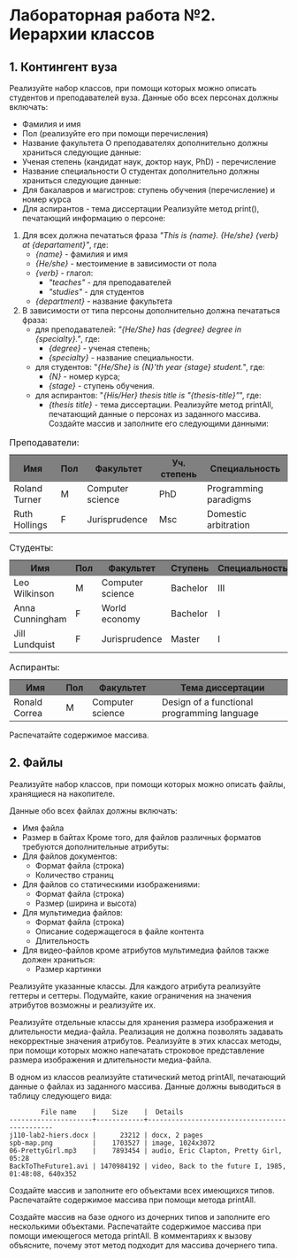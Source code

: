 # Лабораторная работа №2. Иерархии классов
## 1. Контингент вуза
Реализуйте набор классов, при помощи которых можно описать студентов и преподавателей вуза. Данные обо всех персонах должны включать:
- Фамилия и имя
- Пол (реализуйте его при помощи перечисления)
- Название факультета О преподавателях дополнительно должны храниться следующие данные:
- Ученая степень (кандидат наук, доктор наук, PhD) - перечисление
- Название специальности О студентах дополнительно должны храниться следующие данные:
- Для бакалавров и магистров: ступень обучения (перечисление) и номер курса
- Для аспирантов - тема диссертации Реализуйте метод print(), печатающий информацию о персоне:
1. Для всех должна печататься фраза *"This is {name}. {He/she} {verb} at {departament}"*, где:
    - *{name}* - фамилия и имя
    - *{He/she}* - местоимение в зависимости от пола
    - *{verb}* - глагол:
        - *"teaches"* - для преподавателей
        - *"studies"* - для студентов
    - *{department}* - название факультета
2. В зависимости от типа персоны дополнительно должна печататься фраза:
	- для преподавателей: *"{He/She} has {degree} degree in {specialty}."*, где:
		- *{degree}* - ученая степень;
		- *{specialty}* - название специальности.
	- для студентов: "*{He/She} is {N}'th year {stage} student.*", где:
		- *{N}* - номер курса;
		- *{stage}* - ступень обучения.
	- для аспирантов: "*{His/Her} thesis title is "{thesis-title}"*", где:
		- *{thesis title}* - тема диссертации.
Реализуйте метод printAll, печатающий данные о персонах из заданного массива.
Создайте массив и заполните его следующими данными:

<table style="width: 100%">
  <caption style="text-align: left">Преподаватели:</caption>
  <tr>
    <th style="background-color: grey; font-weight: bold;">Имя</th>
    <th style="background-color: grey; font-weight: bold;">Пол</th>
    <th style="background-color: grey; font-weight: bold;">Факультет</th>
    <th style="background-color: grey; font-weight: bold;">Уч. степень</th>
    <th style="background-color: grey; font-weight: bold;">Специальность</th>
  </tr>
  <tr>
    <td>Roland Turner</td>
    <td>M</td>
    <td>Computer science</td>
    <td>PhD</td>
    <td>Programming paradigms</td>
  </tr>
   <tr>
    <td>Ruth Hollings</td>
    <td>F</td>
    <td>Jurisprudence</td>
    <td>Msc</td>
    <td>Domestic arbitration</td>
  </tr>
</table>

<table style="width: 100%">
  <caption style="text-align: left">Студенты:</caption>
  <tr>
    <th style="background-color: grey; font-weight: bold;">Имя</th>
    <th style="background-color: grey; font-weight: bold;">Пол</th>
    <th style="background-color: grey; font-weight: bold;">Факультет</th>
    <th style="background-color: grey; font-weight: bold;">Ступень</th>
    <th style="background-color: grey; font-weight: bold;">Специальность</th>
  </tr>
  <tr>
    <td>Leo Wilkinson</td>
    <td>M</td>
    <td>Computer science</td>
    <td>Bachelor</td>
    <td>III</td>
  </tr>
   <tr>
    <td>Anna Cunningham</td>
    <td>F</td>
    <td>World economy</td>
    <td>Bachelor</td>
    <td>I</td>
  </tr>
  <tr>
    <td>Jill Lundquist</td>
    <td>F</td>
    <td>Jurisprudence</td>
    <td>Master</td>
    <td>I</td>
  </tr>
</table>

<table style="width: 100%">
  <caption style="text-align: left">Аспиранты:</caption>
  <tr>
    <th style="background-color: grey; font-weight: bold;">Имя</th>
    <th style="background-color: grey; font-weight: bold;">Пол</th>
    <th style="background-color: grey; font-weight: bold;">Факультет</th>
    <th style="background-color: grey; font-weight: bold;">Тема диссертации</th>
  </tr>
  <tr>
    <td>Ronald Correa</td>
    <td>M</td>
    <td>Computer science</td>
    <td>Design of a functional programming language</td>
  </tr>
</table>

Распечатайте содержимое массива.
## 2. Файлы
Реализуйте набор классов, при помощи которых можно описать файлы, хранящиеся на накопителе.

Данные обо всех файлах должны включать:
- Имя файла
- Размер в байтах
Кроме того, для файлов различных форматов требуются дополнительные атрибуты:
- Для файлов документов:
	- Формат файла (строка)
	- Количество страниц
- Для файлов со статическими изображениями:
	- Формат файла (строка)
	- Размер (ширина и высота)
- Для мультимедиа файлов:
	- Формат файла (строка)
	- Описание содержащегося в файле контента
	- Длительность
- Для видео-файлов кроме атрибутов мультимедиа файлов также должен храниться:
	- Размер картинки

Реализуйте указанные классы. Для каждого атрибута реализуйте геттеры и сеттеры. Подумайте, какие ограничения на значения атрибутов возможны и реализуйте их.

Реализуйте отдельные классы для хранения размера изображения и длительности медиа-файла. Реализация не должна позволять задавать некорректные значения атрибутов. Реализуйте в этих классах методы, при помощи которых можно напечатать строковое представление размера изображения и длительности медиа-файла.

В одном из классов реализуйте статический метод printAll, печатающий данные о файлах из заданного массива. Данные должны выводиться в таблицу следующего вида:
```
        File name    |    Size    |  Details
---------------------+------------+----------------------------------------------
j110-lab2-hiers.docx |      23212 | docx, 2 pages
spb-map.png          |    1703527 | image, 1024x3072
06-PrettyGirl.mp3    |    7893454 | audio, Eric Clapton, Pretty Girl, 05:28
BackToTheFuture1.avi | 1470984192 | video, Back to the future I, 1985, 01:48:08, 640x352
```
Создайте массив и заполните его объектами всех имеющихся типов. Распечатайте содержимое массива при помощи метода printAll.

Создайте массив на базе одного из дочерних типов и заполните его несколькими объектами. Распечатайте содержимое массива при помощи имеющегося метода printAll. В комментариях к вызову объясните, почему этот метод подходит для массива дочернего типа.

